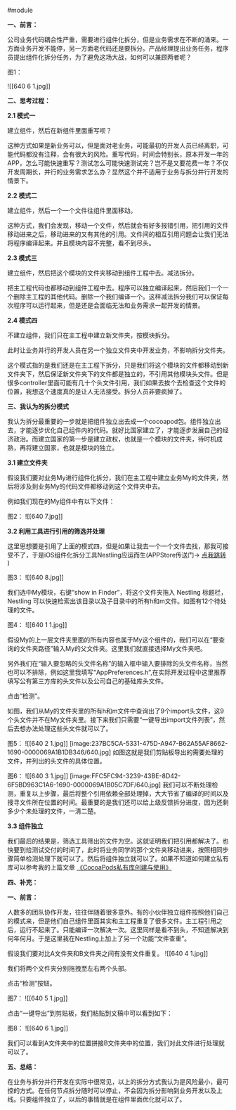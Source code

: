 #module 

**一、前言：**

公司业务代码耦合性严重，需要进行组件化拆分，但是业务需求在不断的涌来。一方面业务开发不能停，另一方面老代码还是要拆分。产品经理提出业务任务，程序员提出组件化拆分任务，为了避免这场大战，如何可以兼顾两者呢？

图1：

![[640 6 1.jpg]]

**二、思考过程：**

**2.1 模式一**

建立组件，然后在新组件里面重写呗？

这种方式如果是新业务可以，但是面对老业务，可能最初的开发人员已经离职，可能代码都没有注释，会有很大的风险。重写代码，时间会特别长，原本开发一年的APP，怎么可能快速重写？测试怎么可能快速测试完？岂不是又要花费一年？不仅开发周期长，并行的业务需求怎么办？显然这个并不适用于业务与拆分并行开发的情景下。

**2.2 模式二**

建立组件，然后一个一个文件往组件里面移动。

这种方式，我们会发现，移动一个文件，然后就会有好多报错引用，把引用的文件移动进来之后，移动进来的又有其他的引用。文件间的相互引用问题会让我们无法将程序编译起来。并且模块内容不完整，看不到尽头。

**2.3 模式三**
 

建立组件，然后把这个模块的文件夹移动到组件工程中去。减法拆分。

把主工程代码也都移动到组件工程中去。程序可以独立编译起来，然后我们一个一个删除主工程的其他代码。删除一个我们编译一个。这样减法拆分我们可以保证每次程序可以运行起来，但是还是会面临无法和业务需求一起开发的情景。

**2.4 模式四**
 

不建立组件，我们只在主工程中建立新文件夹，按模块拆分。

此时让业务并行的开发人员在另一个独立文件夹中开发业务，不影响拆分文件夹。

这个模式指的是我们还是在主工程下拆分，只是我们将这个模块的文件都移动到新文件夹下，然后保证新文件夹下的文件都是独立的，不引用其他模块头文件。但是很多controller里面可能有几十个头文件引用，我们如果去挨个去检查这个文件的位置，我想这个速度真的是让人无法接受。拆分人员非要疯掉了。

**三、我认为的拆分模式**
 

 
 

我认为拆分最重要的一步就是把组件独立出去成一个cocoapod包。组件独立出去，才能逐步优化自己组件内的代码。就好比国家建立了，才能逐步发展自己的经济政治。而建立国家的第一步是建立政权，也就是一个模块的文件夹，待时机成熟，再将建立国家，也就是模块的独立。

**3.1 建立文件夹**
 

假设我们要对业务My进行组件化拆分，我们在主工程中建立业务My的文件夹，然后将涉及到业务My的代码文件都移动到这个文件夹中去。

例如我们现在的My组件中有以下文件：

图2：
![[640 7.jpg]]


**3.2 利用工具进行引用的筛选并处理**

这里思想要是引用了上面的模式四，但是如果让我去一个一个文件去找，那我可接受不了，于是iOS组件化拆分工具Nestling应运而生(APPStore传送门-> [点我跳转](https://itunes.apple.com/cn/app/nestling/id1423101045?mt=12) )

图3：
![[640 8.jpg]]


我们选中My模块，右键“show in Finder”，将这个文件夹拖入 Nestling 标题栏，Nestling 可以快速检索出该目录以及子目录中的所有h和m文件。如图有12个待处理的文件。

图4：
![[640 1 1.jpg]]

假设My的上一层文件夹里面的所有内容也属于My这个组件的，我们可以在“要查询的文件夹路径”输入My的父文件夹。这里我们就直接选择My文件夹吧。

另外我们在“输入要忽略的头文件名称”的输入框中输入要排除的头文件名称，当然也可以不排除，例如这里我填写“AppPreferences.h”,在实际开发过程中这里推荐填写公有第三方库的头文件以及公司自己的基础库头文件。

点击“检测”。

如图，我们从My的文件夹里的所有h和m文件中查询出了9个import头文件，这9个头文件并不在My文件夹里。接下来我们只需要“一键导出import文件列表”，然后去想办法处理这些头文件就可以了。

图5：
![[640 2 1.jpg]]
[image:237BC5CA-5331-475D-A947-B62A55AF8662-1690-0000069A1B1DB346/640.jpg]
如图这就是我们剪贴板导出的需要处理的文件，并列出的头文件的具体位置。

图6：
![[640 3 1.jpg]]
[image:FFC5FC94-3239-43BE-8D42-6F5BD963C1A6-1690-0000069A1B05C7DF/640.jpg]
我们可以不断处理检测，重复以上步骤，最后将整个引用依赖全部处理掉，大大节省了编译的时间以及搜寻文件所在位置的时间。最重要的是我们还可以给上级反馈拆分进度，因为还剩多少个未处理的文件，一清二楚。

**3.3 组件独立**
 

我们最后的结果是，筛选工具筛出的文件为空。这就证明我们把引用都解决了。也快要到给测试交付的时间了，此时将业务同学的那个文件夹移动进来，按照相同步骤简单检测处理下就可以了。然后将组件独立就可以了。如果不知道如何建立私有库可以参考我的上篇文章 [《CocoaPods私有库创建与使用》](https://www.ianisme.com/ios/2633.html)

**四、补充：**
 

 
**一、前言：**

人数多的团队协作开发，往往伴随着很多意外。有的小伙伴独立组件按照他们自己的模式来，但是他们自己组件里面其实和主工程重复了很多文件。主工程引用之后，运行不起来了。只能编译一次解决一次。这里同样是看不到头，不知道解决到何年何月。于是这里我在Nestling上加上了另一个功能“文件查重”。

假设我们要对比A文件夹和B文件夹之间有没有文件重复。
![[640 4 1.jpg]]

我们将两个文件夹分别拖拽至左右两个头部。

点击“检测”按钮。

图7：
![[640 5 1.jpg]]

点击“一键导出”到剪贴板，我们粘贴到文稿中可以看到如下：

图8：
![[640 6 1.jpg]]

我们可以看到A文件夹中的位置拼接B文件夹中的位置，我们对此文件进行处理就可以了。

**五、总结：**
 

在业务与拆分并行开发在实际中很常见，以上的拆分方式我认为是风险最小，最可控的方式。在任何节点拆分随时可以停止，不会因为拆分影响到业务开发以及上线。只要组件独立了，以后的事情就是在组件里面优化就可以了。